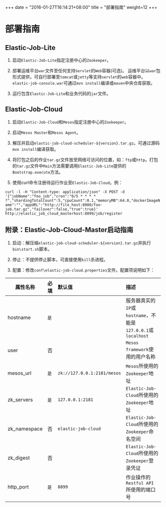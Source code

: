 
+++
date = "2016-01-27T16:14:21+08:00"
title = "部署指南"
weight=12
+++

# 部署指南

## Elastic-Job-Lite

1. 启动`Elastic-Job-Lite`指定注册中心的`Zookeeper`。

2. 部署运维平台`war`文件至任何支持`Servlet`的`Web`容器(可选)。
运维平台以`war`包形式提供，可自行部署至`tomcat`或`jetty`等支持`servlet`的`web`容器中。`elastic-job-console.war`可通过`mvn install`编译或`maven`中央仓库获取。

3. 运行包含`Elastic-Job-Lite`和业务代码的`jar`文件。

## Elastic-Job-Cloud

1. 启动`Elastic-Job-Cloud`和`Mesos`指定注册中心的`Zookeeper`。

2. 启动`Mesos Master`和`Mesos Agent`。

3. 解压并启动`elastic-job-cloud-scheduler-${version}.tar.gz`。可通过源码`mvn install`编译获取。

4. 将打包之后的作业`tar.gz`文件放至网络可访问的位置，如：`ftp`或`http`。打包的`tar.gz`文件中`Main`方法需要调用`Elastic-Job-Lite`提供的`Bootstrap.execute`方法。

5. 使用curl命令注册待运行作业至`Elastic-Job-Cloud`。例：

`curl -l -H "Content-type: application/json" -X POST -d '{"jobName":"foo_job","cron":"0/5 * * * * ?","shardingTotalCount":5,"cpuCount":0.1,"memoryMB":64.0,"dockerImageName":"","appURL":"http://file_host:8080/foo-job.tar.gz","failover":false,"true":true}' http://elastic_job_cloud_masterhost:8899/job/register`

## 附录：Elastic-Job-Cloud-Master启动指南

1. 启动：解压缩`elastic-job-cloud-scheduler-${version}.tar.gz`并执行`bin\start.sh`脚本。

2. 停止：不提供停止脚本，可直接使用`kill`杀进程。

3. 配置：修改`conf\elastic-job-cloud.properties`文件。配置项说明如下：

| 属性名称                          | 必填     | 默认值                      | 描述                                                      |
| -------------------------------- |:--------|:----------------------------|:---------------------------------------------------------|
| hostname                         | `是`    |                             | 服务器真实的`IP`或`hostname`，不能是`127.0.0.1`或`localhost` |
| user                             | 否      |                             | `Mesos framework`使用的用户名称                            |
| mesos_url                        | `是`    | `zk://127.0.0.1:2181/mesos` | `Mesos`所使用的`Zookeeper`地址                             |
| zk_servers                       | `是`    | `127.0.0.1:2181`            | `Elastic-Job-Cloud`所使用的`Zookeeper`地址                 |
| zk_namespace                     | 否      | `elastic-job-cloud`         | `Elastic-Job-Cloud`所使用的`Zookeeper`命名空间              |
| zk_digest                        | 否      |                             | `Elastic-Job-Cloud`所使用的`Zookeeper`登录凭证              |
| http_port                        | `是`    | `8899`                      | 作业操作的`Restful API`所使用的端口号                        |
